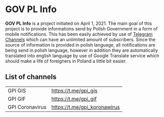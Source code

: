 # GOV PL Info

**GOV PL Info** is a project initiated on April 1, 2021. The main goal 
of this project is to provide informations send by Polish Government in 
a form of mobile notifications. This has been easily achieved by use of 
[Telegram Channels](https://telegram.org/tour/channels) which can have 
an unlimited amount of subscribers. Since the source of information is 
provided in polish language, all notifications are being send in polish 
language, however in addition they are automatically translated into 
english language by use of Google Translate service which should make a 
life of foreigners in Poland a little bit easier.

## List of channels

|                 |                              |
|-----------------|------------------------------|
| GPI GIS         | https://t.me/gpi_gis         |
| GPI GIF         | https://t.me/gpi_gif         |
| GPI Coronavirus | https://t.me/gpi_koronawirus |